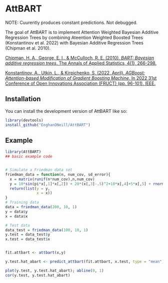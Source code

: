 
# AttBART

<!-- badges: start -->
<!-- badges: end -->

NOTE: Cuurently produces constant predictions. Not debugged.


The goal of AttBART is to implement Attention Weighted Bayesian Additive Regression Trees by combining Ateention Weighted Boosted Trees (Konstantinov et al. 2022) with Bayesian Additive Regression Trees (Chipman et al. 2010).

[Chipman, H. A., George, E. I., & McCulloch, R. E. (2010). _BART: Bayesian additive regression trees_. The Annals of Applied Statistics, 4(1), 266-298.](https://doi.org/10.1214/09-AOAS285)

[Konstantinov, A., Utkin, L., & Kirpichenko, S. (2022, April). _AGBoost: Attention-based Modification of Gradient Boosting Machine_. In 2022 31st Conference of Open Innovations Association (FRUCT) (pp. 96-101). IEEE.](https://arxiv.org/abs/2207.05724)

## Installation

You can install the development version of AttBART like so:

``` r
library(devtools)
install_github("EoghanONeill/AttBART")
```

## Example

``` r
library(AttBART)
## basic example code


# Simulate a Friedman data set
friedman_data = function(n, num_cov, sd_error){
  x = matrix(runif(n*num_cov),n,num_cov)
  y = 10*sin(pi*x[,1]*x[,2]) + 20*(x[,3]-.5)^2+10*x[,4]+5*x[,5] + rnorm(n, sd=sd_error)
  return(list(y = y,
              x = x))
}
# Training data
data = friedman_data(200, 10, 1)
y = data$y
x = data$x

# Test data
data_test = friedman_data(100, 10, 1)
y.test = data_test$y
x.test = data_test$x


fit.attbart <- attbart(x,y)

y.test.hat_abart <- predict_attbart(fit.attbart, x.test, type = "mean")

plot(y.test, y.test.hat_abart); abline(0, 1)
cor(y.test, y.test.hat_abart)

```

